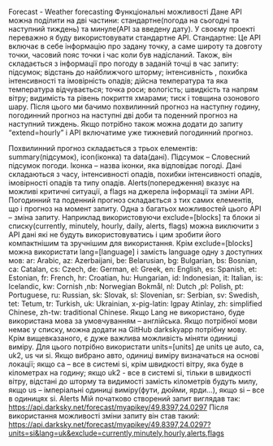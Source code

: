Forecast - Weather forecasting
Функціональні можливості
Дане API можна поділити на дві частини: стандартне(погода на сьогодні та наступний тиждень) та минуле(API за введену дату). У своєму проекті переважно я буду використовувати стандартне API.
Стандартне:
Це API включає в себе інформацію про задану точку, а саме широту та довготу точки, часовий пояс точки і  час коли був надісланий. Також, він складається з інформації про погоду в заданій точці в час запиту: підсумок; відстань до найближчого шторму; інтенсивність , похибка інтенсивності та імовірність опадів; дійсна температура та яка температура відчувається; точка роси; вологість; швидкість та напрям вітру; видимість та рівень покриття хмарами; тиск і товщина озонового шару.
Після цього ми бачимо похвилинний прогноз на наступну годину, погодинний прогноз на наступні дві доби та поденний прогноз на наступний тиждень. Якщо потрібно також можна додати до запиту “extend=hourly” і API включатиме уже тижневий погодинний прогноз. 

Похвилинний прогноз складається з трьох елементів: summary(підсумок), icon(іконка) та data(дані).
 Підсумок – Словесний підсумок погоди.
Іконка – назва іконки, яка відповідає погоді.
Дані складаються з часу, інтенсивності опадів, похибки інтенсивності опадів, імовірності опадів та типу опадів.
Alerts(попередження) вказує на можливі критичні ситуації, а flags на джерела інформації та зміни API.
Погодинний та поденний прогноз складається з тих самих елементів, що і прогноз на момент запиту.
Одна з багатьох можливостей цього API – зміна запиту. Наприклад використовуючи exclude=[blocks] та блоки зі списку(currently, minutely, hourly, daily, alerts, flags) можна виключити з API дані які не будуть використовуватись і цим зробити його компактнішим та зручнішим для використання. Крім exclude=[blocks]  можна використати lang=[language] і замість language одну з доступних мов: ar: Arabic, az: Azerbaijani, be: Belarusian, bg: Bulgarian, bs: Bosnian, ca: Catalan, cs: Czech, de: German, el: Greek, en: English, es: Spanish, et: Estonian, fr: French, hr: Croatian, hu: Hungarian, id: Indonesian, it: Italian, is: Icelandic, kw: Cornish ,nb: Norwegian Bokmål, nl: Dutch ,pl: Polish, pt: Portuguese, ru: Russian, sk: Slovak, sl: Slovenian, sr: Serbian, sv: Swedish, tet: Tetum, tr: Turkish, uk: Ukrainian, x-pig-latin: Igpay Atinlay, zh: simplified Chinese, zh-tw: traditional Chinese. Якщо Lang не використано, буде використана мова за умовчуванням – англійська. Якщо потрібної мови немає у списку, можна додати на GitHub darkskyapp потрібну мову. Крім вищевказаного, є дуже важлива можливість міняти одиниці виміру. Для цього потрібно використати units=[units] де units це auto, ca, uk2, us чи si. Якщо вибрано авто, одиниці виміру визначаться на основі локації; якщо ca – все в системі si, крім швидкості вітру, яка буде в кілометрах на годину; якщо uk2 - все в системі si, тільки в швидкості вітру, відстані до шторму та видимості замість кілометрів будуть милу, якщо us – імперіальні одиниці виміру(фути, дюйми, ярди…), якщо si – все в одиницях si.
Alerts
Мій початково створений запит виглядав так: https://api.darksky.net/forecast/myapikey/49.8397,24.0297
Після використання можливості зміни запиту він став такий:
https://api.darksky.net/forecast/myapikey/49.8397,24.0297?units=si&lang=uk&exclude=currently,minutely,hourly,alerts,flags
